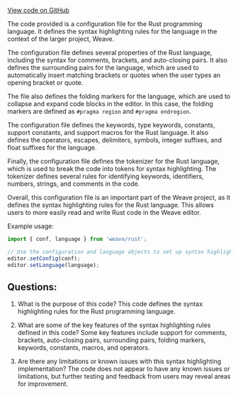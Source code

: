 [View code on GitHub](https://github.com/wandb/weave/weave/frontend/assets/rust.6219db9b.js)

The code provided is a configuration file for the Rust programming language. It defines the syntax highlighting rules for the language in the context of the larger project, Weave. 

The configuration file defines several properties of the Rust language, including the syntax for comments, brackets, and auto-closing pairs. It also defines the surrounding pairs for the language, which are used to automatically insert matching brackets or quotes when the user types an opening bracket or quote. 

The file also defines the folding markers for the language, which are used to collapse and expand code blocks in the editor. In this case, the folding markers are defined as `#pragma region` and `#pragma endregion`. 

The configuration file defines the keywords, type keywords, constants, support constants, and support macros for the Rust language. It also defines the operators, escapes, delimiters, symbols, integer suffixes, and float suffixes for the language. 

Finally, the configuration file defines the tokenizer for the Rust language, which is used to break the code into tokens for syntax highlighting. The tokenizer defines several rules for identifying keywords, identifiers, numbers, strings, and comments in the code. 

Overall, this configuration file is an important part of the Weave project, as it defines the syntax highlighting rules for the Rust language. This allows users to more easily read and write Rust code in the Weave editor. 

Example usage:

```javascript
import { conf, language } from 'weave/rust';

// Use the configuration and language objects to set up syntax highlighting for Rust code in the Weave editor
editor.setConfig(conf);
editor.setLanguage(language);
```
## Questions: 
 1. What is the purpose of this code?
   This code defines the syntax highlighting rules for the Rust programming language.

2. What are some of the key features of the syntax highlighting rules defined in this code?
   Some key features include support for comments, brackets, auto-closing pairs, surrounding pairs, folding markers, keywords, constants, macros, and operators.

3. Are there any limitations or known issues with this syntax highlighting implementation?
   The code does not appear to have any known issues or limitations, but further testing and feedback from users may reveal areas for improvement.